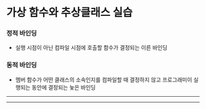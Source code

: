 # 가상 함수와 추상클래스 실습

### 정적 바인딩

- 실행 시점이 아닌 컴파일 시점에 호출할 함수가 결정되는 이른 바인딩

### 동적 바인딩

- 멤버 함수가 어떤 클래스의 소속인지를 컴파일할 때 결정하지 않고 프로그래미이 실행되는 동안에 결정되는 눚은 바인딩

---

---
